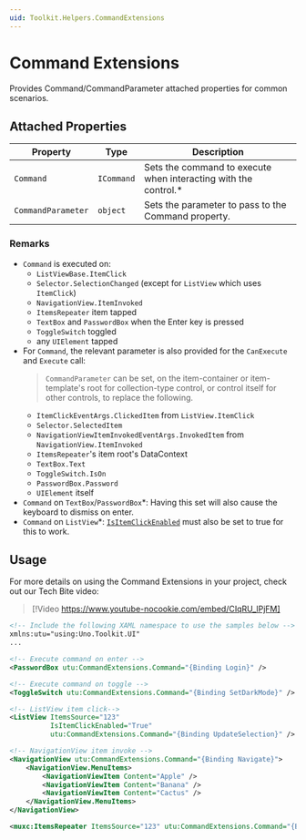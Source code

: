 ```yaml
---
uid: Toolkit.Helpers.CommandExtensions
---
```


# Command Extensions

Provides Command/CommandParameter attached properties for common scenarios.

## Attached Properties

| Property           | Type       | Description                                                      |
|--------------------|------------|------------------------------------------------------------------|
| `Command`          | `ICommand` | Sets the command to execute when interacting with the control.\* |
| `CommandParameter` | `object`   | Sets the parameter to pass to the Command property.              |

### Remarks

- `Command` is executed on:
  - `ListViewBase.ItemClick`
  - `Selector.SelectionChanged` (except for `ListView` which uses `ItemClick`)
  - `NavigationView.ItemInvoked`
  - `ItemsRepeater` item tapped
  - `TextBox` and `PasswordBox` when the Enter key is pressed
  - `ToggleSwitch` toggled
  - any `UIElement` tapped
- For `Command`, the relevant parameter is also provided for the `CanExecute` and `Execute` call:
  > `CommandParameter` can be set, on the item-container or item-template's root for collection-type control, or control itself for other controls, to replace the following.
  - `ItemClickEventArgs.ClickedItem` from `ListView.ItemClick`
  - `Selector.SelectedItem`
  - `NavigationViewItemInvokedEventArgs.InvokedItem` from `NavigationView.ItemInvoked`
  - `ItemsRepeater`'s item root's DataContext
  - `TextBox.Text`
  - `ToggleSwitch.IsOn`
  - `PasswordBox.Password`
  - `UIElement` itself
- `Command` on `TextBox`/`PasswordBox`\*: Having this set will also cause the keyboard to dismiss on enter.
- `Command` on `ListView`\*: [`IsItemClickEnabled`](https://learn.microsoft.com/uwp/api/windows.ui.xaml.controls.listviewbase.isitemclickenabled) must also be set to true for this to work.

## Usage

For more details on using the Command Extensions in your project, check out our Tech Bite video:
> [!Video https://www.youtube-nocookie.com/embed/CIqRU_lPjFM]

```xml
<!-- Include the following XAML namespace to use the samples below -->
xmlns:utu="using:Uno.Toolkit.UI"
...

<!-- Execute command on enter -->
<PasswordBox utu:CommandExtensions.Command="{Binding Login}" />

<!-- Execute command on toggle -->
<ToggleSwitch utu:CommandExtensions.Command="{Binding SetDarkMode}" />

<!-- ListView item click-->
<ListView ItemsSource="123"
          IsItemClickEnabled="True"
          utu:CommandExtensions.Command="{Binding UpdateSelection}" />

<!-- NavigationView item invoke -->
<NavigationView utu:CommandExtensions.Command="{Binding Navigate}">
    <NavigationView.MenuItems>
        <NavigationViewItem Content="Apple" />
        <NavigationViewItem Content="Banana" />
        <NavigationViewItem Content="Cactus" />
    </NavigationView.MenuItems>
</NavigationView>

<muxc:ItemsRepeater ItemsSource="123" utu:CommandExtensions.Command="{Binding UpdateSelection}" />
```
